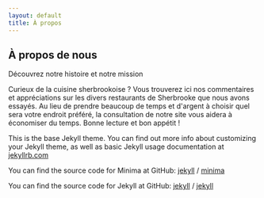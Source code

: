 ```yaml
---
layout: default
title: À propos
---
```


<div class="page-header">
  <h2>À propos de nous</h2>
  <p>Découvrez notre histoire et notre mission</p>
</div>

<div class="about-content">
  <p>Curieux de la cuisine sherbrookoise ? Vous trouverez ici nos commentaires et appréciations sur les divers restaurants de Sherbrooke que nous avons essayés. Au lieu de prendre beaucoup de temps et d'argent à choisir quel sera votre endroit préféré, la consultation de notre site vous aidera à économiser du temps. Bonne lecture et bon appétit !</p>
</div>

This is the base Jekyll theme. You can find out more info about customizing your Jekyll theme, as well as basic Jekyll usage documentation at [jekyllrb.com](https://jekyllrb.com/)

You can find the source code for Minima at GitHub:
[jekyll][jekyll-organization] /
[minima](https://github.com/jekyll/minima)

You can find the source code for Jekyll at GitHub:
[jekyll][jekyll-organization] /
[jekyll](https://github.com/jekyll/jekyll)


[jekyll-organization]: https://github.com/jekyll
